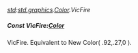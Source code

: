 _[std](../../modules/std/std-module.md):[std.graphics](../../modules/std/std-graphics.md).[Color](../../modules/std/std-graphics-color.md).VicFire_
##### Const VicFire:[Color](../../modules/std/std-graphics-color.md)
VicFire. Equivalent to New Color( .92,.27,0 ).
